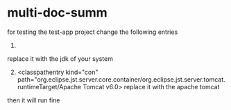 # multi-doc-summ


for testing the test-app project change the following entries

1. <classpathentry kind="con" path="org.eclipse.jdt.launching.JRE_CONTAINER/org.eclipse.jdt.internal.debug.ui.launcher.StandardVMType/jdk1.7.0_45">

replace it with the jdk<version> of your system

2. <classpathentry kind="con" path="org.eclipse.jst.server.core.container/org.eclipse.jst.server.tomcat.runtimeTarget/Apache Tomcat v6.0>
replace it with the apache tomcat <version>


then it will run fine

